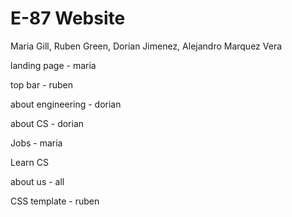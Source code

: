 # E-87 Website

Maria Gill, Ruben Green, Dorian Jimenez, Alejandro Marquez Vera

landing page - maria

top bar - ruben

about engineering - dorian

about CS - dorian

Jobs - maria

Learn CS

about us - all

CSS template - ruben
